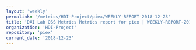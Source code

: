 ```yaml
---
layout: 'weekly'
permalink: '/metrics/HDI-Project/piex/WEEKLY-REPORT-2018-12-23'
title: 'DAI Lab OSS Metrics Metrics report for piex | WEEKLY-REPORT-2018-12-23'
organization: 'HDI-Project'
repository: 'piex'
current_date: '2018-12-23'
---
```

